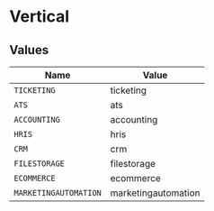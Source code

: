 # Vertical


## Values

| Name                  | Value                 |
| --------------------- | --------------------- |
| `TICKETING`           | ticketing             |
| `ATS`                 | ats                   |
| `ACCOUNTING`          | accounting            |
| `HRIS`                | hris                  |
| `CRM`                 | crm                   |
| `FILESTORAGE`         | filestorage           |
| `ECOMMERCE`           | ecommerce             |
| `MARKETINGAUTOMATION` | marketingautomation   |